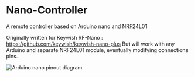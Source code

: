 # Nano-Controller
A remote controller based on Arduino nano and NRF24L01

Originally written for Keywish RF-Nano : https://github.com/keywish/keywish-nano-plus
But will work with any Arduino and separate NRF24L01 module, eventually modifying connections pins.

![Arduino nano pinout diagram](nano_pinout.jpg "Arduino nano pinout")

